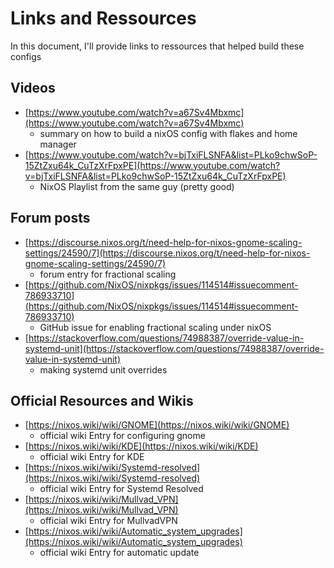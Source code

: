 # Links and Ressources
In this document, I'll provide links to ressources that helped build these configs
## Videos
- [https://www.youtube.com/watch?v=a67Sv4Mbxmc](https://www.youtube.com/watch?v=a67Sv4Mbxmc)
    - summary on how to build a nixOS config with flakes and home manager
- [https://www.youtube.com/watch?v=bjTxiFLSNFA&list=PLko9chwSoP-15ZtZxu64k_CuTzXrFpxPE](https://www.youtube.com/watch?v=bjTxiFLSNFA&list=PLko9chwSoP-15ZtZxu64k_CuTzXrFpxPE)
    - NixOS Playlist from the same guy (pretty good)

## Forum posts
- [https://discourse.nixos.org/t/need-help-for-nixos-gnome-scaling-settings/24590/7](https://discourse.nixos.org/t/need-help-for-nixos-gnome-scaling-settings/24590/7)
    - forum entry for fractional scaling
- [https://github.com/NixOS/nixpkgs/issues/114514#issuecomment-786933710](https://github.com/NixOS/nixpkgs/issues/114514#issuecomment-786933710)
    - GitHub issue for enabling fractional scaling under nixOS
- [https://stackoverflow.com/questions/74988387/override-value-in-systemd-unit](https://stackoverflow.com/questions/74988387/override-value-in-systemd-unit)
    - making systemd unit overrides

## Official Resources and Wikis
- [https://nixos.wiki/wiki/GNOME](https://nixos.wiki/wiki/GNOME)
    - official wiki Entry for configuring gnome
- [https://nixos.wiki/wiki/KDE](https://nixos.wiki/wiki/KDE)
    - official wiki Entry for KDE
- [https://nixos.wiki/wiki/Systemd-resolved](https://nixos.wiki/wiki/Systemd-resolved)
    - official wiki Entry for Systemd Resolved
- [https://nixos.wiki/wiki/Mullvad_VPN](https://nixos.wiki/wiki/Mullvad_VPN)
    - official wiki Entry for MullvadVPN
- [https://nixos.wiki/wiki/Automatic_system_upgrades](https://nixos.wiki/wiki/Automatic_system_upgrades)
    - official wiki Entry for automatic update